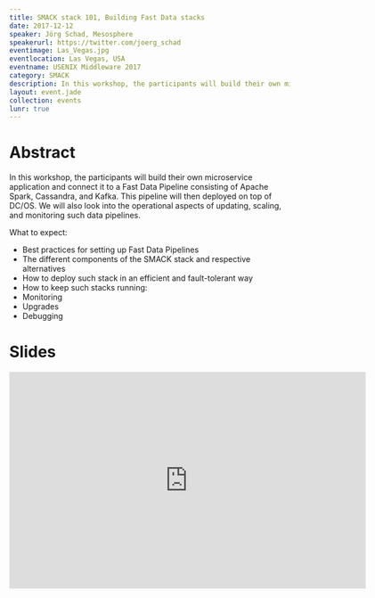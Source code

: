```yaml
---
title: SMACK stack 101, Building Fast Data stacks
date: 2017-12-12
speaker: Jörg Schad, Mesosphere
speakerurl: https://twitter.com/joerg_schad
eventimage: Las_Vegas.jpg
eventlocation: Las Vegas, USA
eventname: USENIX Middleware 2017
category: SMACK
description: In this workshop, the participants will build their own microservice application and connect it to a Fast Data Pipeline consisting of Apache Spark, Cassandra, and Kafka.
layout: event.jade
collection: events
lunr: true
---
```


# Abstract

In this workshop, the participants will build their own microservice application and connect it to a Fast Data Pipeline consisting of Apache Spark, Cassandra, and Kafka. This pipeline will then deployed on top of DC/OS. We will also look into the operational aspects of updating, scaling, and monitoring such data pipelines.

What to expect:
* Best practices for setting up Fast Data Pipelines
* The different components of the SMACK stack and respective alternatives
* How to deploy such stack in an efficient and fault-tolerant way
* How to keep such stacks running:
* Monitoring
* Upgrades
* Debugging

# Slides

<iframe src="https://docs.google.com/presentation/d/1PS3J5mmGfYApAuEgKQP4L2hNuXGbUHf2HxCNMuiYepc/embed?start=false&loop=false&delayms=3000" frameborder="0" width="640" height="389" allowfullscreen="true" mozallowfullscreen="true" webkitallowfullscreen="true"></iframe>
